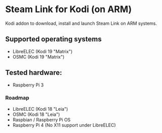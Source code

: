 # Steam Link for Kodi (on ARM)
Kodi addon to download, install and launch Steam Link on ARM systems.  

## Supported operating systems
- LibreELEC (Kodi 19 "Matrix")
- OSMC (Kodi 19 "Matrix")


## Tested hardware:
- Raspberry Pi 3

### Roadmap
- LibreELEC (Kodi 18 "Leia")
- OSMC (Kodi 18 "Leia")
- Raspbian / Raspberry Pi OS
- Raspberry Pi 4 (No X11 support under LibreELEC)

